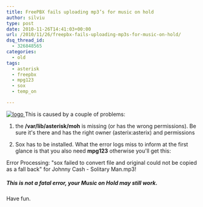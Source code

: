 ```yaml
---
title: FreePBX fails uploading mp3’s for music on hold
author: silviu
type: post
date: 2010-11-26T14:41:03+00:00
url: /2010/11/26/freepbx-fails-uploading-mp3s-for-music-on-hold/
dsq_thread_id:
  - 326848565
categories:
  - old
tags:
  - asterisk
  - freepbx
  - mpg123
  - sox
  - temp_on

---
```

[![logo](/blog/images/2010/logo.png) ][1]This is caused by a couple of problems:

1. the **/var/lib/asterisk/moh** is missing (or has the wrong permissions). Be sure it's there and has the right owner (asterix:asterix) and permissions

2. Sox has to be installed. What the error logs miss to inform at the first glance is that you also need **mpg123** otherwise you'll get this:

Error Processing: "sox failed to convert file and original could not be copied as a fall back" for Johnny Cash - Solitary Man.mp3!

##### This is not a fatal error, your Music on Hold may still work.

Have fun.

 [1]: http://blog.silviuvulcan.ro/wp-content/uploads/sites/2/2010/11/logo.png